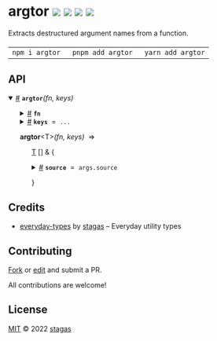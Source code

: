 

<h1>
argtor <a href="https://npmjs.org/package/argtor"><img src="https://img.shields.io/badge/npm-v3.0.0-F00.svg?colorA=000"/></a> <a href="src"><img src="https://img.shields.io/badge/loc-39-FFF.svg?colorA=000"/></a> <a href="https://cdn.jsdelivr.net/npm/argtor@3.0.0/dist/argtor.min.js"><img src="https://img.shields.io/badge/brotli-320b-333.svg?colorA=000"/></a> <a href="LICENSE"><img src="https://img.shields.io/badge/license-MIT-F0B.svg?colorA=000"/></a>
</h1>

<p></p>

Extracts destructured argument names from a function.

<h4>
<table><tr><td title="Triple click to select and copy paste">
<code>npm i argtor </code>
</td><td title="Triple click to select and copy paste">
<code>pnpm add argtor </code>
</td><td title="Triple click to select and copy paste">
<code>yarn add argtor</code>
</td></tr></table>
</h4>


## API

<p>  <details id="argtor$1" title="Function" open><summary><span><a href="#argtor$1">#</a></span>  <code><strong>argtor</strong></code><em>(fn, keys)</em>    </summary>  <a href=""></a>  <ul>    <p>    <details id="fn$4" title="Parameter" ><summary><span><a href="#fn$4">#</a></span>  <code><strong>fn</strong></code>    </summary>    <ul><p><span>Fn</span> &amp; {<p>  <details id="fn$6" title="Property" ><summary><span><a href="#fn$6">#</a></span>  <code><strong>fn</strong></code>    </summary>  <a href=""></a>  <ul><p><span>Fn</span></p>        </ul></details></p>}</p>        </ul></details><details id="keys$7" title="Parameter" ><summary><span><a href="#keys$7">#</a></span>  <code><strong>keys</strong></code>  <span><span>&nbsp;=&nbsp;</span>  <code>...</code></span>  </summary>    <ul><p><span>Set</span>&lt;<a href="#T$3">T</a>&gt;</p>        </ul></details>  <p><strong>argtor</strong>&lt;<span>T</span>&gt;<em>(fn, keys)</em>  &nbsp;=&gt;  <ul><a href="#T$3">T</a>  [] &amp; {<p>  <details id="source$9" title="Property" ><summary><span><a href="#source$9">#</a></span>  <code><strong>source</strong></code>  <span><span>&nbsp;=&nbsp;</span>  <code>args.source</code></span>  </summary>  <a href=""></a>  <ul><p>string</p>        </ul></details></p>}</ul></p></p>    </ul></details></p>

## Credits
- [everyday-types](https://npmjs.org/package/everyday-types) by [stagas](https://github.com/stagas) &ndash; Everyday utility types

## Contributing

[Fork](https://github.com/stagas/argtor/fork) or [edit](https://github.dev/stagas/argtor) and submit a PR.

All contributions are welcome!

## License

<a href="LICENSE">MIT</a> &copy; 2022 [stagas](https://github.com/stagas)
